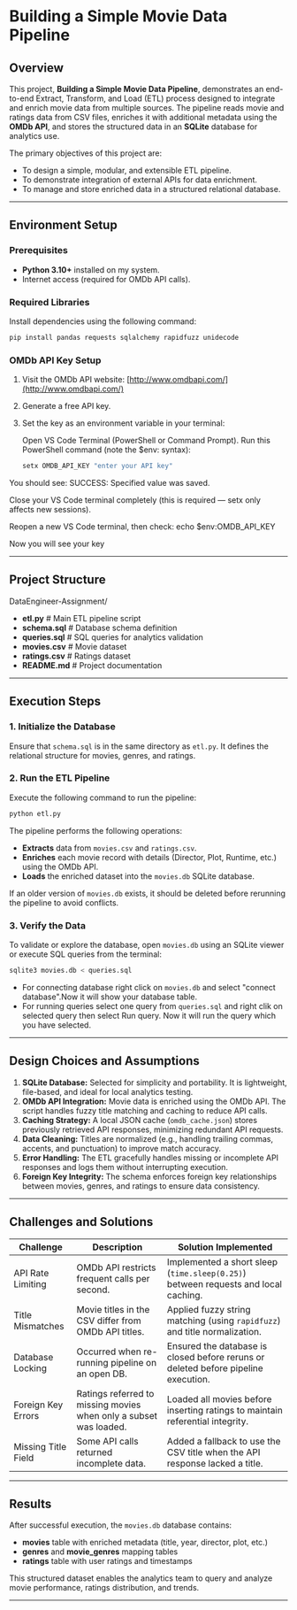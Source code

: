 # Building a Simple Movie Data Pipeline

## Overview

This project, **Building a Simple Movie Data Pipeline**, demonstrates an end-to-end Extract, Transform, and Load (ETL) process designed to integrate and enrich movie data from multiple sources. The pipeline reads movie and ratings data from CSV files, enriches it with additional metadata using the **OMDb API**, and stores the structured data in an **SQLite** database for analytics use.

The primary objectives of this project are:

* To design a simple, modular, and extensible ETL pipeline.
* To demonstrate integration of external APIs for data enrichment.
* To manage and store enriched data in a structured relational database.

---

## Environment Setup

### Prerequisites

* **Python 3.10+** installed on my system.
* Internet access (required for OMDb API calls).

### Required Libraries

Install dependencies using the following command:

```bash
pip install pandas requests sqlalchemy rapidfuzz unidecode
```

### OMDb API Key Setup

1. Visit the OMDb API website: [http://www.omdbapi.com/](http://www.omdbapi.com/)
2. Generate a free API key.
3. Set the key as an environment variable in your terminal:

   Open VS Code Terminal (PowerShell or Command Prompt).
   Run this PowerShell command (note the $env: syntax):

   ```bash
   setx OMDB_API_KEY "enter your API key"

  You should see:
    SUCCESS: Specified value was saved.
    
 Close your VS Code terminal completely
 (this is required — setx only affects new sessions).

 Reopen a new VS Code terminal, then check:
   echo $env:OMDB_API_KEY

 Now you will see your key

 

---
  




## Project Structure

DataEngineer-Assignment/

- **etl.py**           # Main ETL pipeline script
- **schema.sql**        # Database schema definition
- **queries.sql**       # SQL queries for analytics validation
- **movies.csv**        # Movie dataset
- **ratings.csv**       # Ratings dataset
- **README.md**         # Project documentation


---

## Execution Steps

### 1. Initialize the Database

Ensure that `schema.sql` is in the same directory as `etl.py`. It defines the relational structure for movies, genres, and ratings.

### 2. Run the ETL Pipeline

Execute the following command to run the pipeline:

```bash
python etl.py
```

The pipeline performs the following operations:

* **Extracts** data from `movies.csv` and `ratings.csv`.
* **Enriches** each movie record with details (Director, Plot, Runtime, etc.) using the OMDb API.
* **Loads** the enriched dataset into the `movies.db` SQLite database.

If an older version of `movies.db` exists, it should be deleted before rerunning the pipeline to avoid conflicts.

### 3. Verify the Data

To validate or explore the database, open `movies.db` using an SQLite viewer or execute SQL queries from the terminal:

```bash
sqlite3 movies.db < queries.sql
```
* For connecting database right click on `movies.db` and select "connect database".Now it will show your database table.
* For running queries select one query from `queries.sql` and right clik on selected query then select Run query. Now it will run the query which you have selected.
---

## Design Choices and Assumptions

1. **SQLite Database:** Selected for simplicity and portability. It is lightweight, file-based, and ideal for local analytics testing.
2. **OMDb API Integration:** Movie data is enriched using the OMDb API. The script handles fuzzy title matching and caching to reduce API calls.
3. **Caching Strategy:** A local JSON cache (`omdb_cache.json`) stores previously retrieved API responses, minimizing redundant API requests.
4. **Data Cleaning:** Titles are normalized (e.g., handling trailing commas, accents, and punctuation) to improve match accuracy.
5. **Error Handling:** The ETL gracefully handles missing or incomplete API responses and logs them without interrupting execution.
6. **Foreign Key Integrity:** The schema enforces foreign key relationships between movies, genres, and ratings to ensure data consistency.

---

## Challenges and Solutions

| **Challenge**       | **Description**                                                   | **Solution Implemented**                                                           |
| ------------------- | ----------------------------------------------------------------- | ---------------------------------------------------------------------------------- |
| API Rate Limiting   | OMDb API restricts frequent calls per second.                     | Implemented a short sleep (`time.sleep(0.25)`) between requests and local caching. |
| Title Mismatches    | Movie titles in the CSV differ from OMDb API titles.              | Applied fuzzy string matching (using `rapidfuzz`) and title normalization.         |
| Database Locking    | Occurred when re-running pipeline on an open DB.                  | Ensured the database is closed before reruns or deleted before pipeline execution. |
| Foreign Key Errors  | Ratings referred to missing movies when only a subset was loaded. | Loaded all movies before inserting ratings to maintain referential integrity.      |
| Missing Title Field | Some API calls returned incomplete data.                          | Added a fallback to use the CSV title when the API response lacked a title.        |

---

## Results

After successful execution, the `movies.db` database contains:

* **movies** table with enriched metadata (title, year, director, plot, etc.)
* **genres** and **movie_genres** mapping tables
* **ratings** table with user ratings and timestamps

This structured dataset enables the analytics team to query and analyze movie performance, ratings distribution, and trends.

---




